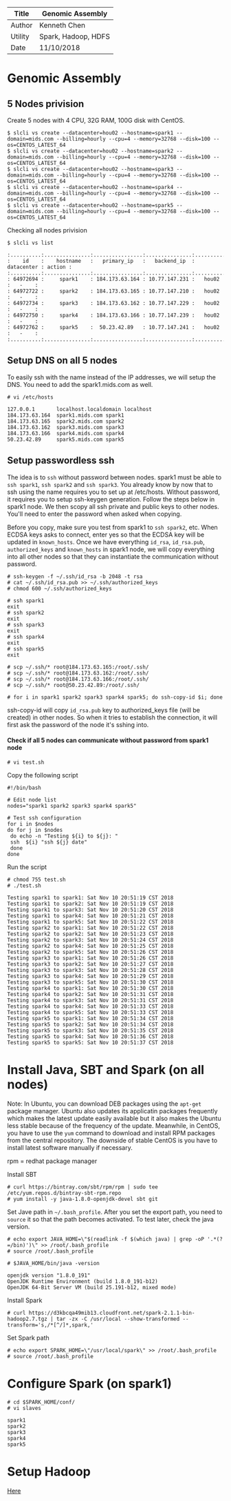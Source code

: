 |Title |  Genomic Assembly |
|-----------|----------------------------------|
|Author | Kenneth Chen |
|Utility | Spark, Hadoop, HDFS |
|Date | 11/10/2018 |

# Genomic Assembly

## 5 Nodes privision 

Create 5 nodes with 4 CPU, 32G RAM, 100G disk with CentOS. 
```
$ slcli vs create --datacenter=hou02 --hostname=spark1 --domain=mids.com --billing=hourly --cpu=4 --memory=32768 --disk=100 --os=CENTOS_LATEST_64
$ slcli vs create --datacenter=hou02 --hostname=spark2 --domain=mids.com --billing=hourly --cpu=4 --memory=32768 --disk=100 --os=CENTOS_LATEST_64
$ slcli vs create --datacenter=hou02 --hostname=spark3 --domain=mids.com --billing=hourly --cpu=4 --memory=32768 --disk=100 --os=CENTOS_LATEST_64
$ slcli vs create --datacenter=hou02 --hostname=spark4 --domain=mids.com --billing=hourly --cpu=4 --memory=32768 --disk=100 --os=CENTOS_LATEST_64
$ slcli vs create --datacenter=hou02 --hostname=spark5 --domain=mids.com --billing=hourly --cpu=4 --memory=32768 --disk=100 --os=CENTOS_LATEST_64
```

Checking all nodes privision

```
$ slcli vs list 

:..........:...............:................:...............:............:........:
:    id    :    hostname   :   primary_ip   :   backend_ip  : datacenter : action :
:..........:...............:................:...............:............:........:
: 64972694 :     spark1    : 184.173.63.164 : 10.77.147.231 :   hou02    :   -    :
: 64972722 :     spark2    : 184.173.63.165 : 10.77.147.210 :   hou02    :   -    :
: 64972734 :     spark3    : 184.173.63.162 : 10.77.147.229 :   hou02    :   -    :
: 64972750 :     spark4    : 184.173.63.166 : 10.77.147.239 :   hou02    :   -    :
: 64972762 :     spark5    :  50.23.42.89   : 10.77.147.241 :   hou02    :   -    :
:..........:...............:................:...............:............:........:
```

## Setup DNS on all 5 nodes

To easily ssh with the name instead of the IP addresses, we will setup the DNS. You need to add the spark1.mids.com as well.
```
# vi /etc/hosts

127.0.0.1       localhost.localdomain localhost
184.173.63.164  spark1.mids.com spark1
184.173.63.165  spark2.mids.com spark2
184.173.63.162  spark3.mids.com spark3
184.173.63.166  spark4.mids.com spark4
50.23.42.89     spark5.mids.com spark5
```

## Setup passwordless ssh
The idea is to `ssh` without password between nodes. spark1 must be able to `ssh spark1`, `ssh spark2` and `ssh spark3`. You already know by now that to ssh using the name requires you to set up at /etc/hosts. Without password, it requires you to setup ssh-keygen generation. Follow the steps below in spark1 node. We then scopy all ssh private and public keys to other nodes. You'll need to enter the password when asked when copying. 

Before you copy, make sure you test from spark1 to `ssh spark2`, etc. When ECDSA keys asks to connect, enter yes so that the ECDSA key will be updated in `known_hosts`. Once we have everything `id_rsa`, `id_rsa.pub`, `authorized_keys` and `known_hosts` in spark1 node, we will copy everything into all other nodes so that they can instantiate the communication without password. 

```
# ssh-keygen -f ~/.ssh/id_rsa -b 2048 -t rsa 
# cat ~/.ssh/id_rsa.pub >> ~/.ssh/authorized_keys 
# chmod 600 ~/.ssh/authorized_keys

# ssh spark1 
exit
# ssh spark2
exit
# ssh spark3
exit
# ssh spark4
exit
# ssh spark5
exit

# scp ~/.ssh/* root@184.173.63.165:/root/.ssh/
# scp ~/.ssh/* root@184.173.63.162:/root/.ssh/
# scp ~/.ssh/* root@184.173.63.166:/root/.ssh/
# scp ~/.ssh/* root@50.23.42.89:/root/.ssh/

# for i in spark1 spark2 spark3 spark4 spark5; do ssh-copy-id $i; done
```
ssh-copy-id will copy `id_rsa.pub` key to authorized_keys file (will be created) in other nodes. So when it tries to establish the connection, it will first ask the password of the node it's sshing into.

#### Check if all 5 nodes can communicate without password from spark1 node

```
# vi test.sh
```
Copy the following script
```
#!/bin/bash

# Edit node list
nodes="spark1 spark2 spark3 spark4 spark5"

# Test ssh configuration
for i in $nodes
do for j in $nodes
 do echo -n "Testing ${i} to ${j}: "
 ssh  ${i} "ssh ${j} date"
 done
done
```
Run the script
```
# chmod 755 test.sh
# ./test.sh

Testing spark1 to spark1: Sat Nov 10 20:51:19 CST 2018
Testing spark1 to spark2: Sat Nov 10 20:51:19 CST 2018
Testing spark1 to spark3: Sat Nov 10 20:51:20 CST 2018
Testing spark1 to spark4: Sat Nov 10 20:51:21 CST 2018
Testing spark1 to spark5: Sat Nov 10 20:51:22 CST 2018
Testing spark2 to spark1: Sat Nov 10 20:51:22 CST 2018
Testing spark2 to spark2: Sat Nov 10 20:51:23 CST 2018
Testing spark2 to spark3: Sat Nov 10 20:51:24 CST 2018
Testing spark2 to spark4: Sat Nov 10 20:51:25 CST 2018
Testing spark2 to spark5: Sat Nov 10 20:51:26 CST 2018
Testing spark3 to spark1: Sat Nov 10 20:51:26 CST 2018
Testing spark3 to spark2: Sat Nov 10 20:51:27 CST 2018
Testing spark3 to spark3: Sat Nov 10 20:51:28 CST 2018
Testing spark3 to spark4: Sat Nov 10 20:51:29 CST 2018
Testing spark3 to spark5: Sat Nov 10 20:51:30 CST 2018
Testing spark4 to spark1: Sat Nov 10 20:51:30 CST 2018
Testing spark4 to spark2: Sat Nov 10 20:51:31 CST 2018
Testing spark4 to spark3: Sat Nov 10 20:51:31 CST 2018
Testing spark4 to spark4: Sat Nov 10 20:51:33 CST 2018
Testing spark4 to spark5: Sat Nov 10 20:51:33 CST 2018
Testing spark5 to spark1: Sat Nov 10 20:51:34 CST 2018
Testing spark5 to spark2: Sat Nov 10 20:51:34 CST 2018
Testing spark5 to spark3: Sat Nov 10 20:51:35 CST 2018
Testing spark5 to spark4: Sat Nov 10 20:51:36 CST 2018
Testing spark5 to spark5: Sat Nov 10 20:51:37 CST 2018
```

# Install Java, SBT and Spark (on all nodes)

Note: In Ubuntu, you can download DEB packages using the `apt-get` package manager. Ubuntu also updates its applicatin packages frequently which makes the latest update easily available but it also makes the Ubuntu less stable because of the frequency of the update. Meanwhile, in CentOS, you have to use the `yum` command to download and install RPM packages from the central repository. The downside of stable CentOS is you have to install latest software manually if necessary. 

rpm = redhat package manager  

Install SBT
```
# curl https://bintray.com/sbt/rpm/rpm | sudo tee /etc/yum.repos.d/bintray-sbt-rpm.repo
# yum install -y java-1.8.0-openjdk-devel sbt git
```
Set Jave path in `~/.bash_profile`. After you set the export path, you need to `source` it so that the path becomes activated. To test later, check the java version.
```
# echo export JAVA_HOME=\"$(readlink -f $(which java) | grep -oP '.*(?=/bin)')\" >> /root/.bash_profile
# source /root/.bash_profile

# $JAVA_HOME/bin/java -version

openjdk version "1.8.0_191"
OpenJDK Runtime Environment (build 1.8.0_191-b12)
OpenJDK 64-Bit Server VM (build 25.191-b12, mixed mode)
```
Install Spark
```
# curl https://d3kbcqa49mib13.cloudfront.net/spark-2.1.1-bin-hadoop2.7.tgz | tar -zx -C /usr/local --show-transformed --transform='s,/*[^/]*,spark,'
```
Set Spark path
```
# echo export SPARK_HOME=\"/usr/local/spark\" >> /root/.bash_profile
# source /root/.bash_profile
```
# Configure Spark (on spark1)

```
# cd $SPARK_HOME/conf/
# vi slaves

spark1
spark2
spark3
spark4
spark5
```

# Setup Hadoop

<a href=https://github.com/kckenneth/GenomicAssembly/blob/master/setup_hadoop.md>Here</a>
